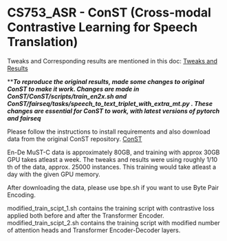 # CS753_ASR - ConST (Cross-modal Contrastive Learning for Speech Translation)

Tweaks and Corresponding results are mentioned in this doc: [Tweaks and Results](https://docs.google.com/document/d/1fcuTXIInNOBO4xkz0fIZ36wIWW10BGcI-DeCfYFVWPs/edit?usp=sharing)

***********To reproduce the original results, made some changes to original ConST to make it work. Changes are made in ConST/ConST/scripts/train_en2x.sh and ConST/fairseq/tasks/speech_to_text_triplet_with_extra_mt.py . These changes are essential for ConST to work, with latest versions of pytorch and fairseq*********


Please follow the instructions to install requirements and also download data from the original ConST repository. [ConST](https://github.com/ReneeYe/ConST)

En-De MuST-C data is approximately 80GB, and training with approx 30GB GPU takes atleast a week.
The tweaks and results were using roughly 1/10 th of the data, approx. 25000 instances. This training would take atleast a day with the given GPU memory.

After downloading the data, please use bpe.sh if you want to use Byte Pair Encoding.

modified_train_scipt_1.sh contains the training script with contrastive loss applied both before and after the Transformer Encoder.
modified_train_scipt_2.sh contains the training script with modified number of attention heads and Transformer Encoder-Decoder layers.


